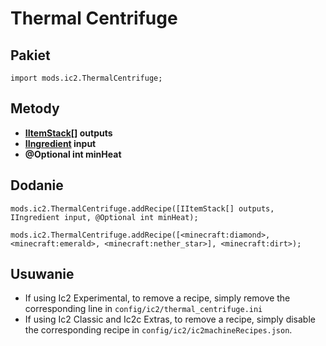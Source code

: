 # Thermal Centrifuge

## Pakiet

`import mods.ic2.ThermalCentrifuge;`

## Metody

- **[IItemStack](/Vanilla/Items/IItemStack/)[] outputs**
- **[IIngredient](/Vanilla/Variable_Types/IIngredient/) input**
- **@Optional int minHeat**

## Dodanie

```zenscript
mods.ic2.ThermalCentrifuge.addRecipe([IItemStack[] outputs, IIngredient input, @Optional int minHeat);

mods.ic2.ThermalCentrifuge.addRecipe([<minecraft:diamond>, <minecraft:emerald>, <minecraft:nether_star>], <minecraft:dirt>);
```

## Usuwanie

- If using Ic2 Experimental, to remove a recipe, simply remove the corresponding line in `config/ic2/thermal_centrifuge.ini`
- If using Ic2 Classic and Ic2c Extras, to remove a recipe, simply disable the corresponding recipe in `config/ic2/ic2machineRecipes.json`.